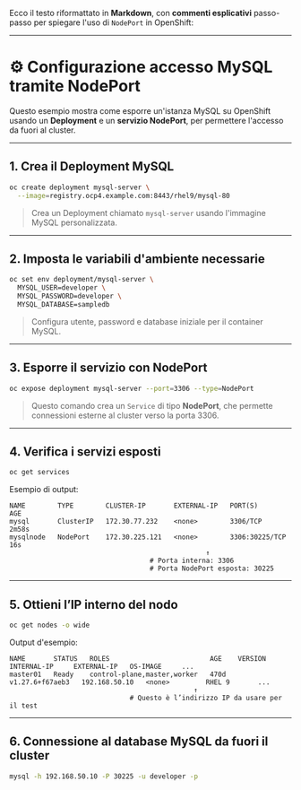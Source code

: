 Ecco il testo riformattato in **Markdown**, con **commenti esplicativi** passo-passo per spiegare l'uso di `NodePort` in OpenShift:

---

# ⚙️ Configurazione accesso MySQL tramite NodePort

Questo esempio mostra come esporre un'istanza MySQL su OpenShift usando un **Deployment** e un **servizio NodePort**, per permettere l'accesso da fuori al cluster.

---

## 1. Crea il Deployment MySQL

```bash
oc create deployment mysql-server \
  --image=registry.ocp4.example.com:8443/rhel9/mysql-80
```

> Crea un Deployment chiamato `mysql-server` usando l'immagine MySQL personalizzata.

---

## 2. Imposta le variabili d'ambiente necessarie

```bash
oc set env deployment/mysql-server \
  MYSQL_USER=developer \
  MYSQL_PASSWORD=developer \
  MYSQL_DATABASE=sampledb
```

> Configura utente, password e database iniziale per il container MySQL.

---

## 3. Esporre il servizio con NodePort

```bash
oc expose deployment mysql-server --port=3306 --type=NodePort
```

> Questo comando crea un `Service` di tipo **NodePort**, che permette connessioni esterne al cluster verso la porta 3306.

---

## 4. Verifica i servizi esposti

```bash
oc get services
```

Esempio di output:

```
NAME        TYPE        CLUSTER-IP       EXTERNAL-IP   PORT(S)          AGE
mysql       ClusterIP   172.30.77.232    <none>        3306/TCP         2m58s
mysqlnode   NodePort    172.30.225.121   <none>        3306:30225/TCP   16s
                                                 ↑
                                   # Porta interna: 3306
                                   # Porta NodePort esposta: 30225
```

---

## 5. Ottieni l’IP interno del nodo

```bash
oc get nodes -o wide
```

Output d'esempio:

```
NAME       STATUS   ROLES                         AGE    VERSION           INTERNAL-IP     EXTERNAL-IP   OS-IMAGE     ...
master01   Ready    control-plane,master,worker   470d   v1.27.6+f67aeb3   192.168.50.10   <none>         RHEL 9       ...
                                              ↑
                              # Questo è l’indirizzo IP da usare per il test
```

---

## 6. Connessione al database MySQL da fuori il cluster

```bash
mysql -h 192.168.50.10 -P 30225 -u developer -p
```


